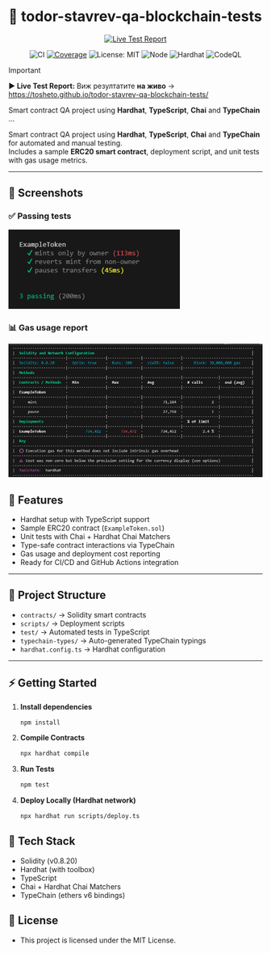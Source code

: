 
# 🧪 todor-stavrev-qa-blockchain-tests

<div align="center">

[![Live Test Report](https://img.shields.io/badge/▶%20Live%20Test%20Report-Open%20now-blueviolet?logo=githubpages&logoColor=white)](https://tosheto.github.io/todor-stavrev-qa-blockchain-tests/)

![CI](https://github.com/tosheto/todor-stavrev-qa-blockchain-tests/actions/workflows/ci.yml/badge.svg)
[![Coverage](https://github.com/tosheto/todor-stavrev-qa-blockchain-tests/actions/workflows/coverage.yml/badge.svg?branch=main)](https://github.com/tosheto/todor-stavrev-qa-blockchain-tests/actions/workflows/coverage.yml)
![License: MIT](https://img.shields.io/badge/License-MIT-green.svg)
![Node](https://img.shields.io/badge/node-20.x-informational)
![Hardhat](https://img.shields.io/badge/hardhat-2.26.x-yellow)
![CodeQL](https://github.com/tosheto/todor-stavrev-qa-blockchain-tests/actions/workflows/codeql.yml/badge.svg)

</div>

> [!IMPORTANT]
> **▶ Live Test Report:** Виж резултатите **на живо** → https://tosheto.github.io/todor-stavrev-qa-blockchain-tests/

Smart contract QA project using **Hardhat**, **TypeScript**, **Chai** and **TypeChain** …


Smart contract QA project using **Hardhat**, **TypeScript**, **Chai** and **TypeChain** for automated and manual testing.  
Includes a sample **ERC20 smart contract**, deployment script, and unit tests with gas usage metrics.

---
## 📸 Screenshots

### ✅ Passing tests
![Tests Screenshot](docs/screenshots/tests-passing.png)

### 📊 Gas usage report
![Gas Report](docs/screenshots/gas-report.png)


## 🚀 Features
- Hardhat setup with TypeScript support  
- Sample ERC20 contract (`ExampleToken.sol`)  
- Unit tests with Chai + Hardhat Chai Matchers  
- Type-safe contract interactions via TypeChain  
- Gas usage and deployment cost reporting  
- Ready for CI/CD and GitHub Actions integration  

---

## 📂 Project Structure
- `contracts/` → Solidity smart contracts  
- `scripts/` → Deployment scripts  
- `test/` → Automated tests in TypeScript  
- `typechain-types/` → Auto-generated TypeChain typings  
- `hardhat.config.ts` → Hardhat configuration  

---

## ⚡ Getting Started

1. **Install dependencies**
   ```bash
   npm install

2. **Compile Contracts** 
    ```bash
    npx hardhat compile

3. **Run Tests** 
    ```bash
    npm test
4. **Deploy Locally (Hardhat network)** 
    ```bash
    npx hardhat run scripts/deploy.ts

## 🚀 Tech Stack
-  Solidity (v0.8.20)
-  Hardhat (with toolbox)
-  TypeScript
-  Chai + Hardhat Chai Matchers
-  TypeChain (ethers v6 bindings)

## 📂 License
-  This project is licensed under the MIT License.
